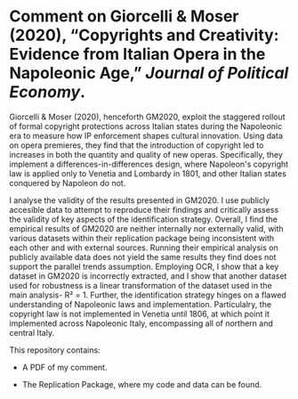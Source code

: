 # Comment on Giorcelli & Moser (2020), “Copyrights and Creativity: Evidence from Italian Opera in the Napoleonic Age,” *Journal of Political Economy*.  

Giorcelli & Moser (2020), henceforth GM2020, exploit the staggered rollout of formal copyright protections across Italian states during the Napoleonic era to measure how IP enforcement shapes cultural innovation. Using data on opera premieres, they find that the introduction of copyright led to increases in both the quantity and quality of new operas. Specifically, they implement a differences-in-differences design, where Napoleon's copyright law is applied only to Venetia and Lombardy in 1801, and other Italian states conquered by Napoleon do not.  

I analyse the validity of the results presented in GM2020. I use publicly accesible data to attempt to reproduce their findings and critically assess the validity of key aspects of the identification strategy. Overall, I find the empirical results of GM2020 are neither internally nor externally valid, with various datasets within their replication package being inconsistent with each other and with external sources. Running their empirical analysis on publicly available data does not yield the same results they find does not support the parallel trends assumption. Employing OCR, I show that a key dataset in GM2020 is incorrectly extracted, and I show that another dataset used for robustness is a linear transformation of the dataset used in the main analysis- R² = 1. Further, the identification strategy hinges on a flawed understanding of Napoleonic laws and implementation. Particulalry, the copyright law is not implemented in Venetia until 1806, at which point it implemented across Napoleonic Italy, encompassing all of northern and central Italy.

This repository contains:

- A PDF of my comment.
  
- The Replication Package, where my code and data can be found.
